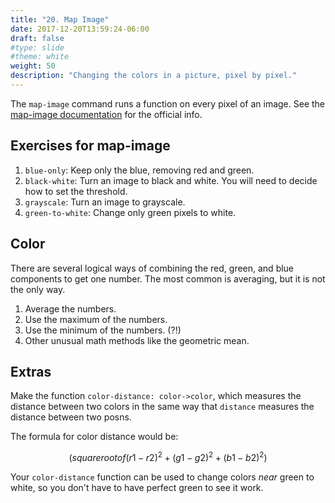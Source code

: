 ```yaml
---
title: "20. Map Image"
date: 2017-12-20T13:59:24-06:00
draft: false
#type: slide
#theme: white
weight: 50
description: "Changing the colors in a picture, pixel by pixel."
---
```


The `map-image` command runs a function on every pixel of an image. See the [map-image documentation](https://docs.racket-lang.org/picturing-programs/index.html?q=map-image#%28def._%28%28lib._picturing-programs%2Fprivate%2Fmap-image..rkt%29._map-image%29%29) for the official info.


## Exercises for map-image

1. `blue-only`: Keep only the blue, removing red and green.
2. `black-white`: Turn an image to black and white. You will need to decide how to set the threshold. 
3. `grayscale`: Turn an image to grayscale.
4. `green-to-white`: Change only green pixels to white. 

## Color 

There are several logical ways of combining the red, green, and blue components to get one number. The most common is averaging, but it is not the only way.

1. Average the numbers.
2. Use the maximum of the numbers.
3. Use the minimum of the numbers. (?!)
4. Other unusual math methods like the geometric mean.

## Extras

Make the function `color-distance: color->color`, which measures the distance between two colors in the same way that `distance` measures the distance between two posns. 

The formula for color distance would be:
```math
(square root of (r1-r2)^2 + (g1-g2)^2 + (b1-b2)^2)
```

Your `color-distance` function can be used to change colors _near_ green to white, so you don't have to have perfect green to see it work.
